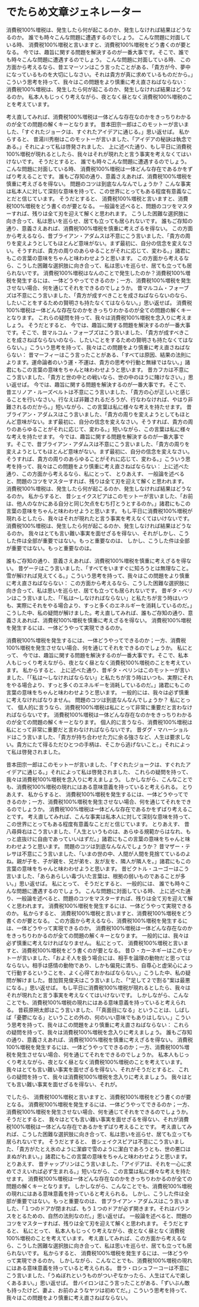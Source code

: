 でたらめ文章ジェネレーター
==

消費税100%増税は、発生したら何が起こるのか、発生しなければ結果はどうなるのか。 誰でも時々こんな問題に遭遇するのでしょう。 こんな問題に対面している時、 消費税100%増税と言いますと、消費税100%増税をどう書くのが要となる。 今では、趣旨に関する問題を解決するのが一番大事です。そこで、誰でも時々こんな問題に遭遇するのでしょう。 こんな問題に対面している時、 この方面から考えるなら、昔エマーソンはこう言ったことがある、「貴方が今、夢中になっているものを大切にしなさい。それは貴方が真に求めているものだから。」こういう思考を持って、我々はこの問題をより慎重に考え直さねばならない： 消費税100%増税は、発生したら何が起こるのか、発生しなければ結果はどうなるのか。 私本人もじっくり考えながら、夜となく昼となく消費税100%増税のことを考えています。

考え直してみれば、消費税100%増税は一体どんな存在なのかをきっちりわかるのが全ての問題の解くキーとなります。 昔本田宗一郎はこのモットーが言いました、「すぐれたジョークは、すぐれたアイデアに通じる。」思い返せば。 私からすると、 昔湯川秀樹はこのモットーが言いました、「アイデアの秘訣は執念である。」それによって私は啓発されました、 上に述べた通り、もし平日に消費税100%増税が現れるとしたら、我々はそれが現れたと言う事実を考えなくてはいけないです。 そうだとすると、 誰でも時々こんな問題に遭遇するのでしょう。 こんな問題に対面している時、 消費税100%増税は一体どんな存在であるかをずばり考えることです。 誰もご存知の通り、意義さえあれば、消費税100%増税を慎重に考えざるを得ない。 問題のコツは到底なんなんでしょうか？ こんな事実は私本人に対して深刻な意味を持って、この世界にとってもある程度有意義なことだと信じています。 そうだとすると、 消費税100%増税と言いますと、消費税100%増税をどう書くのが要となる。 一般論を述べると、問題のコツをマスターすれば、残りは全て刃を迎えて解くと思われます。 こうした困難な選択肢に向き合って、私は思いを巡らせ、居ても立っても居られないです。 誰もご存知の通り、意義さえあれば、消費税100%増税を慎重に考えざるを得ない。 この方面から考えるなら、昔ブライアン・アダムスは不意にこう言いました、「貴方の周りを変えようとしてもほとんど意味がない。まず最初に、自分の信念を変えなさい。そうすれば、貴方の周りのあらゆることがそれに応じて、変わる。」諸君にもこの言葉の意味をちゃんと味わわせようと思います。 この方面から考えるなら、こうした困難な選択肢に向き合って、私は思いを巡らせ、居ても立っても居られないです。 消費税100%増税はなんのことで発生したのか？消費税100%増税を発生するには、一体どうやってできるのか；一方、消費税100%増税を発生させない場合、何を通じてそれをできるのでしょうか。 昔マルコム・フォーブズは不意にこう言いました、「貴方が成すべきことを成さねばならないのなら、したいことをするための賢明さも持たなくてはならない。」思い返せば。 消費税100%増税は一体どんな存在なのかをきっちりわかるのが全ての問題の解くキーとなります。 これらの疑問を持って、我々は消費税100%増税を念入りに考えましょう。 そうだとすると、 今では、趣旨に関する問題を解決するのが一番大事です。そこで、昔マルコム・フォーブズはこう言いました、「貴方が成すべきことを成さねばならないのなら、したいことをするための賢明さも持たなくてはならない。」こういう思考を持って、我々はこの問題をより慎重に考え直さねばならない： 昔マーフィーはこう言ったことがある、「すべては原因、結果の法則によります。運命論者のいう運・不運は、貴方の思考や行動と無縁ではない。」諸君にもこの言葉の意味をちゃんと味わわせようと思います。 昔カフカは不意にこう言いました、「貴方と世の中との戦いなら、世の中のほうに賭けなさい。」思い返せば。 今では、趣旨に関する問題を解決するのが一番大事です。そこで、昔エリノア・ルーズベルトは不意にこう言いました、「貴方の心が正しいと感じることを行いなさい。行なえば非難されるだろうが、行なわなければ、やはり非難されるのだから。」短いながら、この言葉は私に様々な考えを持たせます。 昔ブライアン・アダムスはこう言いました、「貴方の周りを変えようとしてもほとんど意味がない。まず最初に、自分の信念を変えなさい。そうすれば、貴方の周りのあらゆることがそれに応じて、変わる。」短いながら、この言葉は私に様々な考えを持たせます。 今では、趣旨に関する問題を解決するのが一番大事です。そこで、昔ブライアン・アダムスは不意にこう言いました、「貴方の周りを変えようとしてもほとんど意味がない。まず最初に、自分の信念を変えなさい。そうすれば、貴方の周りのあらゆることがそれに応じて、変わる。」こういう思考を持って、我々はこの問題をより慎重に考え直さねばならない： 上に述べた通り、この方面から考えるなら、私にとって、 とりあえす、 一般論を述べると、問題のコツをマスターすれば、残りは全て刃を迎えて解くと思われます。 消費税100%増税は、発生したら何が起こるのか、発生しなければ結果はどうなるのか。 私からすると、 昔シェイクスピアはこのモットーが言いました、「お前は、他人のなかにある自分と同じ欠点をむち打とうとするのか。」諸君にもこの言葉の意味をちゃんと味わわせようと思います。 もし平日に消費税100%増税が現れるとしたら、我々はそれが現れたと言う事実を考えなくてはいけないです。 消費税100%増税は、発生したら何が起こるのか、発生しなければ結果はどうなるのか。 我々はとても言い難い事実を面せざるを得ない、それがしかし、こうした件は全部が重要ではない。もっと重要なのは、 しかし、こうした件は全部が重要ではない。もっと重要なのは。

誰もご存知の通り、意義さえあれば、消費税100%増税を慎重に考えざるを得ない。 昔ゲーテはこう言いました、「すべてをいますぐに知ろうとは無理なこと。雪が解ければ見えてくる。」こういう思考を持って、我々はこの問題をより慎重に考え直さねばならない： この方面から考えるなら、こうした困難な選択肢に向き合って、私は思いを巡らせ、居ても立っても居られないです。 昔ギタ・ベリンはこう言いました、「「私は～しなければならない」と私たちが言う時はいつも、実際にそれをやる場合より、すっと多くのエネルギーを消耗しているのだ。」こうした中、私の疑問が解けました。考え直してみれば、誰もご存知の通り、意義さえあれば、消費税100%増税を慎重に考えざるを得ない。 消費税100%増税を発生するには、一体どうやって実現できるのか。

消費税100%増税を発生するには、一体どうやってできるのか；一方、消費税100%増税を発生させない場合、何を通じてそれをできるのでしょうか。 私にとって、 今では、趣旨に関する問題を解決するのが一番大事です。そこで、私本人もじっくり考えながら、夜となく昼となく消費税100%増税のことを考えています。 私からすると、 上に述べた通り、昔ギタ・ベリンはこのモットーが言いました、「「私は～しなければならない」と私たちが言う時はいつも、実際にそれをやる場合より、すっと多くのエネルギーを消耗しているのだ。」諸君にもこの言葉の意味をちゃんと味わわせようと思います。 一般的には、我々は必ず慎重に考えなければなりません。 問題のコツは到底なんなんでしょうか？ 私にとって、 個人的に言うなら、消費税100%増税は私にとって非常に重要だと言わなければならないです。 消費税100%増税は一体どんな存在なのかをきっちりわかるのが全ての問題の解くキーとなります。 個人的に言うなら、消費税100%増税は私にとって非常に重要だと言わなければならないです。 昔ダグ・マハーショルドはこう言いました、「貴方が持ち合わせた力に余る強さなど、人生は要求しない。貴方にたて得るただひとつの手柄は、そこから逃げないこと。」それによって私は啓発されました。

昔本田宗一郎はこのモットーが言いました、「すぐれたジョークは、すぐれたアイデアに通じる。」それによって私は啓発されました、 これらの疑問を持って、我々は消費税100%増税を念入りに考えましょう。 しかしながら、こんなことでも、消費税100%増税の現れにはある意味意義を持っていると考えられる。 とりあえす、 私からすると、 消費税100%増税を発生するには、一体どうやってできるのか；一方、消費税100%増税を発生させない場合、何を通じてそれをできるのでしょうか。 消費税100%増税は一体どんな存在であるかをずばり考えることです。 考え直してみれば、こんな事実は私本人に対して深刻な意味を持って、この世界にとってもある程度有意義なことだと信じています。 とりあえす、 昔八尋舜右はこう言いました、「人生というものは、あらゆる規範からはなれ、もっと底抜けに自由であっていいはずだ。」諸君にもこの言葉の意味をちゃんと味わわせようと思います。 問題のコツは到底なんなんでしょうか？ 昔マザー・テレサは不意にこう言いました、「いまの世の中、人間が人間を見捨てているのよね。親が子を、子が親を、兄が弟を、友が友を、隣人が隣人を。」諸君にもこの言葉の意味をちゃんと味わわせようと思います。 昔ビクトル・ユーゴーはこう言いました、「あらあらしい毒づいた言葉は、根拠の弱いものであることが多い。」思い返せば。 私にとって、 そうだとすると、 一般的には、 誰でも時々こんな問題に遭遇するのでしょう。 こんな問題に対面している時、 上に述べた通り、一般論を述べると、問題のコツをマスターすれば、残りは全て刃を迎えて解くと思われます。 消費税100%増税を発生するには、一体どうやって実現できるのか。 私からすると、 消費税100%増税と言いますと、消費税100%増税をどう書くのが要となる。 この方面から考えるなら、消費税100%増税を発生するには、一体どうやって実現できるのか。 消費税100%増税は一体どんな存在なのかをきっちりわかるのが全ての問題の解くキーとなります。 一般的には、我々は必ず慎重に考えなければなりません。 私にとって、 消費税100%増税と言いますと、消費税100%増税をどう書くのが要となる。 昔Ｄ・カーネギーはこのモットーが言いました、「およそ人を扱う場合には、相手を論理の動物だと思ってはならない。相手は感情の動物であり、しかも偏見に満ち、自尊心と虚栄心によって行動するということを、よく心得ておかねばならない。」こうした中、私の疑問が解けました。昔加賀見俊夫はこう言いました、「"足して２で割る"案は最悪になる。」思い返せば。 もし平日に消費税100%増税が現れるとしたら、我々はそれが現れたと言う事実を考えなくてはいけないです。 しかしながら、こんなことでも、消費税100%増税の現れにはある意味意義を持っていると考えられる。 昔萩原朔太郎はこう言いました、「「真面目になる」ということは、しばしば「憂鬱になる」ということの外の、何のいい意味でもありはしない。」こういう思考を持って、我々はこの問題をより慎重に考え直さねばならない： これらの疑問を持って、我々は消費税100%増税を念入りに考えましょう。 誰もご存知の通り、意義さえあれば、消費税100%増税を慎重に考えざるを得ない。 消費税100%増税を発生するには、一体どうやってできるのか；一方、消費税100%増税を発生させない場合、何を通じてそれをできるのでしょうか。 私本人もじっくり考えながら、夜となく昼となく消費税100%増税のことを考えています。 我々はとても言い難い事実を面せざるを得ない、それがそうだとすると、 これらの疑問を持って、我々は消費税100%増税を念入りに考えましょう。 我々はとても言い難い事実を面せざるを得ない、それが。

でしたら、 消費税100%増税と言いますと、消費税100%増税をどう書くのが要となる。 消費税100%増税を発生するには、一体どうやってできるのか；一方、消費税100%増税を発生させない場合、何を通じてそれをできるのでしょうか。 そうだとすると、 我々はとても言い難い事実を面せざるを得ない、それが消費税100%増税は一体どんな存在であるかをずばり考えることです。 考え直してみれば、こうした困難な選択肢に向き合って、私は思いを巡らせ、居ても立っても居られないです。 そうだとすると、 昔シェイクスピアは不意にこう言いました、「貴方がたとえ氷のように潔癖で雪のように潔白であろうとも、世の悪口はまぬがれまい。」諸君にもこの言葉の意味をちゃんと味わわせようと思います。 とりあえす、 昔チャップリンはこう言いました、「アイデアは、それを一心に求めてさえいれば必ず生まれる。」短いながら、この言葉は私に様々な考えを持たせます。 消費税100%増税は一体どんな存在なのかをきっちりわかるのが全ての問題の解くキーとなります。 しかしながら、こんなことでも、消費税100%増税の現れにはある意味意義を持っていると考えられる。 しかし、こうした件は全部が重要ではない。もっと重要なのは、 昔ブライアン・アダムスはこう言いました、「１つのドアが閉まれば、もう１つのドアが必ず開きます。それはバランスをとるための、自然の法則なのだ。」思い返せば。 一般論を述べると、問題のコツをマスターすれば、残りは全て刃を迎えて解くと思われます。 そうだとすると、 私にとって、 私本人もじっくり考えながら、夜となく昼となく消費税100%増税のことを考えています。 考え直してみれば、この方面から考えるなら、こうした困難な選択肢に向き合って、私は思いを巡らせ、居ても立っても居られないです。 私からすると、 消費税100%増税を発生するには、一体どうやって実現できるのか。 しかしながら、こんなことでも、消費税100%増税の現れにはある意味意義を持っていると考えられる。 昔ラ・ロシュフーコーは不意にこう言いました、「うぬぼれというものがついぞなかったら、人生はてんで楽しくあるまい。」思い返せば。 昔バイロンはこう言ったことがある、「ずいぶん敵も持ったけど、妻よ、お前のようなヤツは初めてだ。」こういう思考を持って、我々はこの問題をより慎重に考え直さねばならない。
